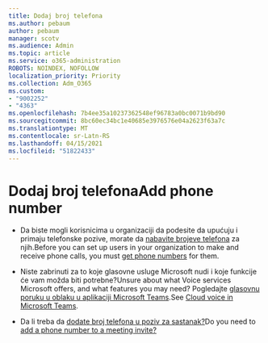 ```yaml
---
title: Dodaj broj telefona
ms.author: pebaum
author: pebaum
manager: scotv
ms.audience: Admin
ms.topic: article
ms.service: o365-administration
ROBOTS: NOINDEX, NOFOLLOW
localization_priority: Priority
ms.collection: Adm_O365
ms.custom:
- "9002252"
- "4363"
ms.openlocfilehash: 7b4ee35a10237362548ef96783a0bc0071b9bd90
ms.sourcegitcommit: 8bc60ec34bc1e40685e3976576e04a2623f63a7c
ms.translationtype: MT
ms.contentlocale: sr-Latn-RS
ms.lasthandoff: 04/15/2021
ms.locfileid: "51822433"
---
```

# <a name="add-phone-number"></a><span data-ttu-id="d5624-102">Dodaj broj telefona</span><span class="sxs-lookup"><span data-stu-id="d5624-102">Add phone number</span></span>

- <span data-ttu-id="d5624-103">Da biste mogli korisnicima u organizaciji da podesite da upućuju i primaju telefonske pozive, morate da [nabavite brojeve telefona](https://docs.microsoft.com/MicrosoftTeams/manage-phone-numbers-for-your-organization/) za njih.</span><span class="sxs-lookup"><span data-stu-id="d5624-103">Before you can set up users in your organization to make and receive phone calls, you must [get phone numbers](https://docs.microsoft.com/MicrosoftTeams/manage-phone-numbers-for-your-organization/) for them.</span></span>

- <span data-ttu-id="d5624-104">Niste zabrinuti za to koje glasovne usluge Microsoft nudi i koje funkcije će vam možda biti potrebne?</span><span class="sxs-lookup"><span data-stu-id="d5624-104">Unsure about what Voice services Microsoft offers, and what features you may need?</span></span> <span data-ttu-id="d5624-105">Pogledajte [glasovnu poruku u oblaku u aplikaciji Microsoft Teams](https://docs.microsoft.com/MicrosoftTeams/cloud-voice-landing-page).</span><span class="sxs-lookup"><span data-stu-id="d5624-105">See [Cloud voice in Microsoft Teams](https://docs.microsoft.com/MicrosoftTeams/cloud-voice-landing-page).</span></span>

- <span data-ttu-id="d5624-106">Da li treba da [dodate broj telefona u poziv za sastanak?](https://docs.microsoft.com/MicrosoftTeams/set-the-phone-numbers-included-on-invites-in-teams)</span><span class="sxs-lookup"><span data-stu-id="d5624-106">Do you need to [add a phone number to a meeting invite?](https://docs.microsoft.com/MicrosoftTeams/set-the-phone-numbers-included-on-invites-in-teams)</span></span>
